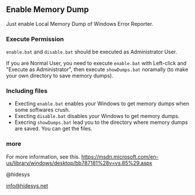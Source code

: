 Enable Memory Dump
----

Just enable Local Memory Dump of Windows Error Reporter.

### Execute Permission
`enable.bat` and `disable.bat` should be executed as Administrator User.

If you are Normal User, you need to execute `enable.bat` with Left-click and "Execute as Administrator", then execute `showDumps.bat` noramally (to make your own directory to save memory dumps).

### Including files
* Execting `enable.bat` enables your Windows to get memory dumps when some softwares crush.
* Execting `disable.bat` disables your Windows to get memory dumps.
* Execring `showDumps.bat` lead you to the directory where memory dumps are saved. You can get the files.

### more
For more information, see this.
https://msdn.microsoft.com/en-us/library/windows/desktop/bb787181%28v=vs.85%29.aspx

@hidesys

info@hidesys.net
